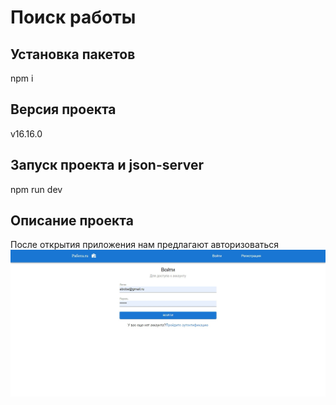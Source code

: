 # Поиск работы
## Установка пакетов
npm i 
## Версия проекта
v16.16.0
## Запуск проекта и json-server
npm run dev
## Описание проекта 
После открытия приложения нам предлагают авторизоваться
![Image alt](https://github.com/saha23412/imgproj/raw/main/hh1.jpg)
